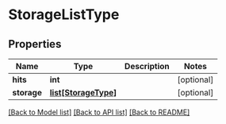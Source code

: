 # StorageListType

## Properties
Name | Type | Description | Notes
------------ | ------------- | ------------- | -------------
**hits** | **int** |  | [optional] 
**storage** | [**list[StorageType]**](StorageType.md) |  | [optional] 

[[Back to Model list]](../README.md#documentation-for-models) [[Back to API list]](../README.md#documentation-for-api-endpoints) [[Back to README]](../README.md)


